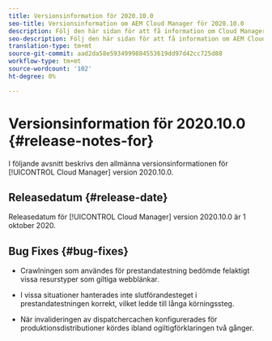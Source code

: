 ```yaml
---
title: Versionsinformation för 2020.10.0
seo-title: Versionsinformation om AEM Cloud Manager för 2020.10.0
description: Följ den här sidan för att få information om Cloud Manager version 2020.10.0
seo-description: Följ den här sidan för att få information om AEM Cloud Manager version 2020.10.0
translation-type: tm+mt
source-git-commit: aad2da58e5934999884553619dd97d42cc725d88
workflow-type: tm+mt
source-wordcount: '102'
ht-degree: 0%

---
```


# Versionsinformation för 2020.10.0 {#release-notes-for}

I följande avsnitt beskrivs den allmänna versionsinformationen för [!UICONTROL Cloud Manager] version 2020.10.0.

## Releasedatum {#release-date}

Releasedatum för [!UICONTROL Cloud Manager] version 2020.10.0 är 1 oktober 2020.

## Bug Fixes {#bug-fixes}

* Crawlningen som användes för prestandatestning bedömde felaktigt vissa resurstyper som giltiga webblänkar.

* I vissa situationer hanterades inte slutförandesteget i prestandatestningen korrekt, vilket ledde till långa körningssteg.

* När invalideringen av dispatchercachen konfigurerades för produktionsdistributioner kördes ibland ogiltigförklaringen två gånger.